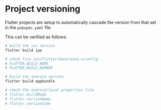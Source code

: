 # Project versioning

Flutter projects are setup to automatically cascade the version from that set in the `pubspec.yaml` file.

This can be verified as follows:

```sh
# build the ios version
flutter build ipa

# check file ios/Flutter/Generated.xcconfig
# FLUTTER_BUILD_NAME
# FLUTTER_BUILD_NUMBER

# build the android version
flutter build appbundle

# check the android/local.properties file
# flutter.buildMode
# flutter.versionName
# flutter.versionCode
```
